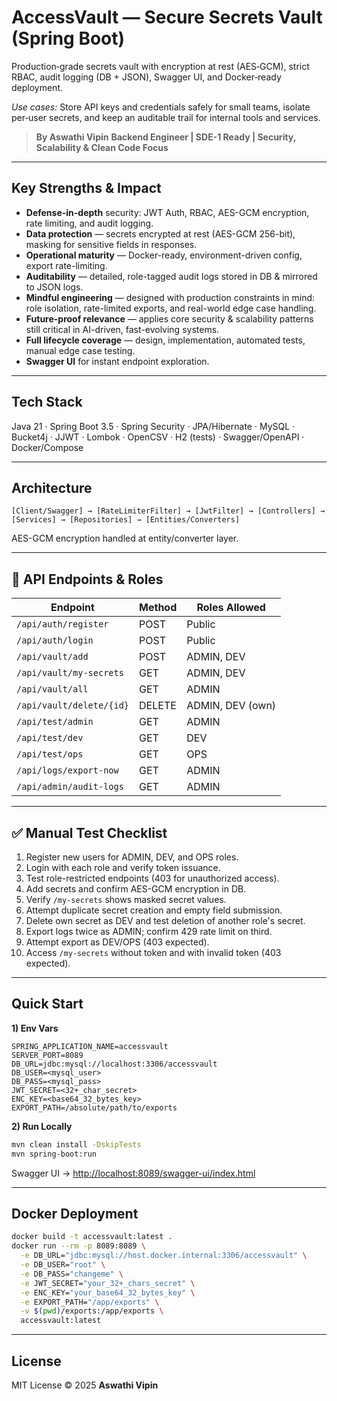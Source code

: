 # AccessVault — Secure Secrets Vault (Spring Boot)

Production‑grade secrets vault with encryption at rest (AES‑GCM), strict RBAC, audit logging (DB + JSON), Swagger UI, and Docker‑ready deployment.

*Use cases:* Store API keys and credentials safely for small teams, isolate per‑user secrets, and keep an auditable trail for internal tools and services.

> **By Aswathi Vipin**
> **Backend Engineer | SDE-1 Ready | Security, Scalability & Clean Code Focus**

---

## Key Strengths & Impact

* **Defense-in-depth** security: JWT Auth, RBAC, AES-GCM encryption, rate limiting, and audit logging.
* **Data protection** — secrets encrypted at rest (AES-GCM 256-bit), masking for sensitive fields in responses.
* **Operational maturity** — Docker-ready, environment-driven config, export rate-limiting.
* **Auditability** — detailed, role-tagged audit logs stored in DB & mirrored to JSON logs.
* **Mindful engineering** — designed with production constraints in mind: role isolation, rate-limited exports, and real-world edge case handling.
* **Future-proof relevance** — applies core security & scalability patterns still critical in AI-driven, fast-evolving systems.
* **Full lifecycle coverage** — design, implementation, automated tests, manual edge case testing.
* **Swagger UI** for instant endpoint exploration.

---

## Tech Stack

Java 21 · Spring Boot 3.5 · Spring Security · JPA/Hibernate · MySQL · Bucket4j · JJWT · Lombok · OpenCSV · H2 (tests) · Swagger/OpenAPI · Docker/Compose

---

## Architecture

```
[Client/Swagger] → [RateLimiterFilter] → [JwtFilter] → [Controllers] → [Services] → [Repositories] → [Entities/Converters]
```

AES-GCM encryption handled at entity/converter layer.

---

## 📍 API Endpoints & Roles

| Endpoint                 | Method | Roles Allowed    |
| ------------------------ | ------ | ---------------- |
| `/api/auth/register`     | POST   | Public           |
| `/api/auth/login`        | POST   | Public           |
| `/api/vault/add`         | POST   | ADMIN, DEV       |
| `/api/vault/my-secrets`  | GET    | ADMIN, DEV       |
| `/api/vault/all`         | GET    | ADMIN            |
| `/api/vault/delete/{id}` | DELETE | ADMIN, DEV (own) |
| `/api/test/admin`        | GET    | ADMIN            |
| `/api/test/dev`          | GET    | DEV              |
| `/api/test/ops`          | GET    | OPS              |
| `/api/logs/export-now`   | GET    | ADMIN            |
| `/api/admin/audit-logs`  | GET    | ADMIN            |

---

## ✅ Manual Test Checklist

1. Register new users for ADMIN, DEV, and OPS roles.
2. Login with each role and verify token issuance.
3. Test role-restricted endpoints (403 for unauthorized access).
4. Add secrets and confirm AES-GCM encryption in DB.
5. Verify `/my-secrets` shows masked secret values.
6. Attempt duplicate secret creation and empty field submission.
7. Delete own secret as DEV and test deletion of another role's secret.
8. Export logs twice as ADMIN; confirm 429 rate limit on third.
9. Attempt export as DEV/OPS (403 expected).
10. Access `/my-secrets` without token and with invalid token (403 expected).

---

## Quick Start

**1) Env Vars**

```properties
SPRING_APPLICATION_NAME=accessvault
SERVER_PORT=8089
DB_URL=jdbc:mysql://localhost:3306/accessvault
DB_USER=<mysql_user>
DB_PASS=<mysql_pass>
JWT_SECRET=<32+_char_secret>
ENC_KEY=<base64_32_bytes_key>
EXPORT_PATH=/absolute/path/to/exports
```

**2) Run Locally**

```bash
mvn clean install -DskipTests
mvn spring-boot:run
```

Swagger UI → [http://localhost:8089/swagger-ui/index.html](http://localhost:8089/swagger-ui/index.html)

---

## Docker Deployment

```bash
docker build -t accessvault:latest .
docker run --rm -p 8089:8089 \
  -e DB_URL="jdbc:mysql://host.docker.internal:3306/accessvault" \
  -e DB_USER="root" \
  -e DB_PASS="changeme" \
  -e JWT_SECRET="your_32+_chars_secret" \
  -e ENC_KEY="your_base64_32_bytes_key" \
  -e EXPORT_PATH="/app/exports" \
  -v $(pwd)/exports:/app/exports \
  accessvault:latest
```

---

## License

MIT License © 2025 **Aswathi Vipin**
